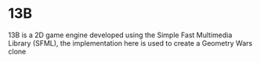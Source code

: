# 13B
13B is a 2D game engine developed using the Simple Fast Multimedia Library (SFML), the implementation here is used to create a Geometry Wars clone
